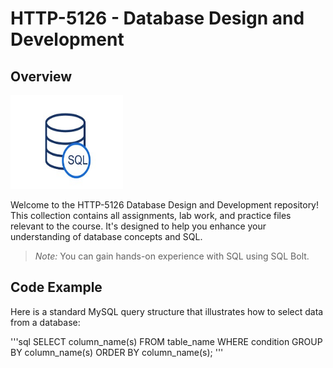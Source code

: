 # HTTP-5126 - Database Design and Development

## Overview

<img src="./images/sql.jpg" width="180" height="150">

Welcome to the HTTP-5126 Database Design and Development repository! This collection contains all assignments, lab work, and practice files relevant to the course. It's designed to help you enhance your understanding of database concepts and SQL.

> *Note:* You can gain hands-on experience with SQL using SQL Bolt.
## Code Example

Here is a standard MySQL query structure that illustrates how to select data from a database:

'''sql
SELECT column_name(s)
FROM table_name
WHERE condition
GROUP BY column_name(s)
ORDER BY column_name(s);
'''